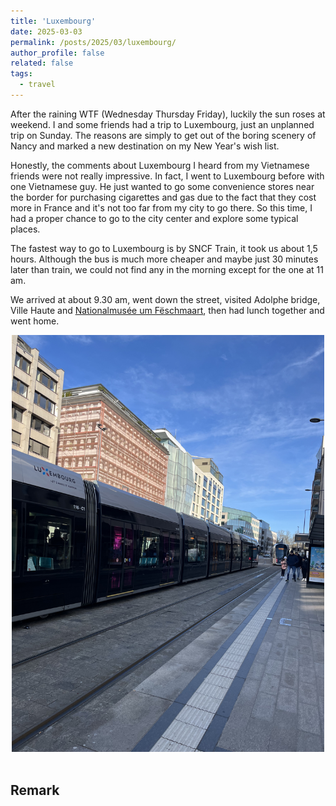 ```yaml
---
title: 'Luxembourg'
date: 2025-03-03
permalink: /posts/2025/03/luxembourg/
author_profile: false
related: false
tags:
  - travel
---
```

After the raining WTF (Wednesday Thursday Friday), luckily the sun roses at weekend. I and some friends had a trip to Luxembourg, just an unplanned trip on Sunday. The reasons are simply to get out of the boring scenery of Nancy and marked a new destination on my New Year's wish list. 

Honestly, the comments about Luxembourg I heard from my Vietnamese friends were not really impressive. In fact, I went to Luxembourg before with one Vietnamese guy. He just wanted to go some convenience stores near the border for purchasing cigarettes and gas due to the fact that they cost more in France and it's not too far from my city to go there. So this time, I had a proper chance to go to the city center and explore some typical places.

The fastest way to go to Luxembourg is by SNCF Train, it took us about 1,5 hours. Although the bus is much more cheaper and maybe just 30 minutes later than train, we could not find any in the morning except for the one at 11 am. 

We arrived at about 9.30 am, went down the street, visited Adolphe bridge, Ville Haute and [Nationalmusée um Fëschmaart](https://www.google.com/maps/place/Nationalmus%C3%A9e+um+F%C3%ABschmaart/@49.6116589,6.1321055,17.53z/data=!4m6!3m5!1s0x4795494f798428ad:0xe3b9606b16e95d1f!8m2!3d49.6116419!4d6.1338587!16s%2Fm%2F027fkzk?entry=ttu&g_ep=EgoyMDI1MDMxMi4wIKXMDSoASAFQAw%3D%3D), then had lunch together and went home.
<div style="text-align: center;">
    <img src="/images/luxembourg/IMG_3981.jpg" alt="Centered Resized Image" width="500" />
</div>
<br>

## Remark